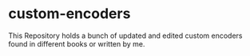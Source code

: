 # custom-encoders
This Repository holds a bunch of updated and edited custom encoders found in different books or written by me.
